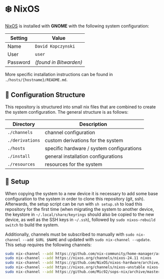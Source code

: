# ❄️ NixOS
[NixOS](https://nixos.org/download/#nix-install-linux) is installed with **GNOME** with the following system configuration:

| Setting | Value |
| --- | --- |
| Name | `David Kopczynski` |
| User | `user` |
| Password | *(found in Bitwarden)* |

More specific installation instructions can be found in `./hosts/{hostname}/README.md`.

## 📁 Configuration Structure
This repository is structured into small nix files that are combined to create the system configuration. The general structure is as follows:

| Directory | Description |
| --- | --- |
| `./channels` | channel configuration |
| `./derivations` | custom derivations for the system |
| `./hosts` | specific hardware / system configurations |
| `./install` | general installation configurations |
| `./resources` | resources for the system |

## 🚀 Setup
When copying the system to a new device it is necessary to add some base configuration to the system in order to clone this repository (git, ssh). Afterwards, the setup script can be run with `sh setup.sh` to load this repository for the first time (when migrating the system to another device, the keystore in `~/.local/share/keyrings` should also be copied to the new device, as well as the SSH keys in `~/.ssh`), followed by `sudo nixos-rebuild switch` to build the system.

Additionally, channels must be subscribed to manually with `sudo nix-channel --add $URL $NAME` and updated with `sudo nix-channel --update`. This setup requires the following channels:

```bash
sudo nix-channel --add https://github.com/nix-community/home-manager/archive/release-24.11.tar.gz home-manager
sudo nix-channel --add https://nixos.org/channels/nixos-24.11 nixos
sudo nix-channel --add https://github.com/NixOS/nixos-hardware/archive/master.tar.gz nixos-hardware
sudo nix-channel --add https://nixos.org/channels/nixos-unstable nixos-unstable
sudo nix-channel --add https://github.com/Mic92/sops-nix/archive/master.tar.gz sops-nix
```
